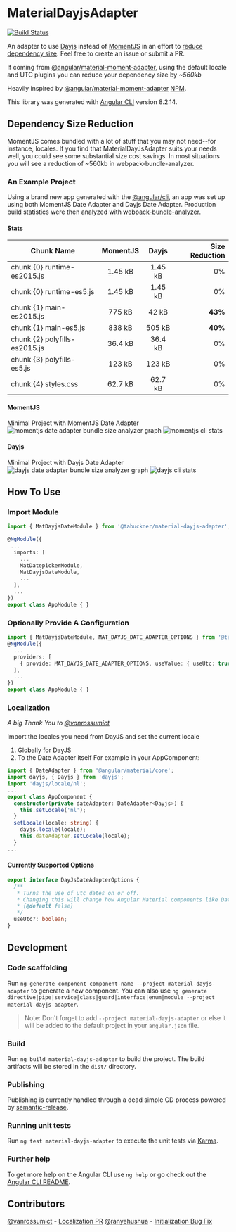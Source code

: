 # MaterialDayjsAdapter
[![Build Status](https://travis-ci.org/tabuckner/material-dayjs-adapter.svg?branch=master)](https://travis-ci.org/tabuckner/material-dayjs-adapter)

An adapter to use [Dayjs]() instead of [MomentJS]() in an effort to [reduce dependency size](#dependency-size-reduction). Feel free to create an issue or submit a PR. 

If coming from [@angular/material-moment-adapter](https://github.com/angular/components/tree/master/src/material-moment-adapter), using the default locale and UTC plugins you can reduce your dependency size by *~560kb*

Heavily inspired by [@angular/material-moment-adapter](https://github.com/angular/components/tree/master/src/material-moment-adapter) [NPM](https://www.npmjs.com/package/@angular/material-moment-adapter).

This library was generated with [Angular CLI](https://github.com/angular/angular-cli) version 8.2.14.

## Dependency Size Reduction
MomentJS comes bundled with a lot of stuff that you may not need--for instance, locales. If you find that MaterialDayJsAdapter suits your needs well, you could see some substantial size cost savings. In most situations you will see a reduction of ~560kb in webpack-bundle-analyzer.

### An Example Project
Using a brand new app generated with the [@angular/cli](https://www.npmjs.com/package/@angular/cli), an app was set up using both MomentJS Date Adapter and Dayjs Date Adapter. Production build statistics were then analyzed with [webpack-bundle-analyzer](https://www.npmjs.com/package/webpack-bundle-analyzer).

#### Stats
| Chunk Name                    | MomentJS | Dayjs   | Size Reduction |
| ----------------------------- | :------: | :-----: | -------------: |
| chunk {0} runtime-es2015.js   | 1.45 kB  | 1.45 kB |             0% |
| chunk {0} runtime-es5.js      | 1.45 kB  | 1.45 kB |             0% |
| chunk {1} main-es2015.js      | 775 kB   | 42 kB   |            **43%** |
| chunk {1} main-es5.js         | 838 kB   | 505 kB  |            **40%** |
| chunk {2} polyfills-es2015.js | 36.4 kB  | 36.4 kB |             0% |
| chunk {3} polyfills-es5.js    | 123 kB   | 123 kB  |             0% |
| chunk {4} styles.css          | 62.7 kB  | 62.7 kB |             0% |

#### MomentJS
Minimal Project with MomentJS Date Adapter
![momentjs date adapter bundle size analyzer graph](https://i.imgur.com/5ybvzbS.png)
![momentjs cli stats](https://i.imgur.com/jwkUbrd.png)

#### Dayjs
Minimal Project with Dayjs Date Adapter
![dayjs date adapter bundle size analyzer graph](https://i.imgur.com/F26dh4O.png)
![dayjs cli stats](https://i.imgur.com/VAiQFCM.png)


## How To Use
### Import Module
```typescript
import { MatDayjsDateModule } from '@tabuckner/material-dayjs-adapter';

@NgModule({
 ...
  imports: [
    ...
    MatDatepickerModule,
    MatDayjsDateModule,
    ...
  ],
  ...
})
export class AppModule { }
```

### Optionally Provide A Configuration
```typescript
import { MatDayjsDateModule, MAT_DAYJS_DATE_ADAPTER_OPTIONS } from '@tabuckner/material-dayjs-adapter';
@NgModule({
  ...
  providers: [
    { provide: MAT_DAYJS_DATE_ADAPTER_OPTIONS, useValue: { useUtc: true } }
  ],
  ...
})
export class AppModule { }
```

### Localization
*A big Thank You to [@vanrossumict](https://github.com/vanrossumict)*

Import the locales you need from DayJS and set the current locale 
1. Globally for DayJS
2. To the Date Adapter itself
For example in your AppComponent:
```typescript
import { DateAdapter } from '@angular/material/core';
import dayjs, { Dayjs } from 'dayjs';
import 'dayjs/locale/nl';
...
export class AppComponent {
  constructor(private dateAdapter: DateAdapter<Dayjs>) { 
    this.setLocale('nl');
  }
  setLocale(locale: string) {
    dayjs.locale(locale);
    this.dateAdapter.setLocale(locale);
  }
...
```


#### Currently Supported Options
```typescript
export interface DayJsDateAdapterOptions {
  /**
   * Turns the use of utc dates on or off.
   * Changing this will change how Angular Material components like DatePicker output dates.
   * {@default false}
   */
  useUtc?: boolean;
}
```

## Development
### Code scaffolding

Run `ng generate component component-name --project material-dayjs-adapter` to generate a new component. You can also use `ng generate directive|pipe|service|class|guard|interface|enum|module --project material-dayjs-adapter`.
> Note: Don't forget to add `--project material-dayjs-adapter` or else it will be added to the default project in your `angular.json` file. 

### Build

Run `ng build material-dayjs-adapter` to build the project. The build artifacts will be stored in the `dist/` directory.

### Publishing

Publishing is currently handled through a dead simple CD process powered by [semantic-release](https://semantic-release.gitbook.io/semantic-release/).

### Running unit tests

Run `ng test material-dayjs-adapter` to execute the unit tests via [Karma](https://karma-runner.github.io).

### Further help

To get more help on the Angular CLI use `ng help` or go check out the [Angular CLI README](https://github.com/angular/angular-cli/blob/master/README.md).

## Contributors
[@vanrossumict](https://github.com/vanrossumict) - [Localization PR](https://github.com/tabuckner/material-dayjs-adapter/pull/1)
[@ranyehushua](https://github.com/ranyehushua) - [Initialization Bug Fix](https://github.com/tabuckner/material-dayjs-adapter/pull/9)
